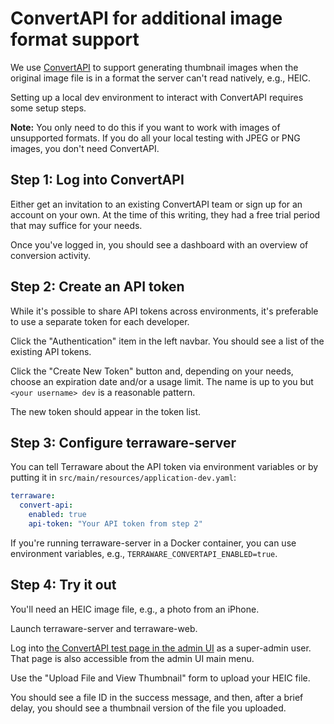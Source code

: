 # ConvertAPI for additional image format support

We use [ConvertAPI](https://convertapi.com/) to support generating thumbnail images when the original image file is in a format the server can't read natively, e.g., HEIC.

Setting up a local dev environment to interact with ConvertAPI requires some setup steps.

**Note:** You only need to do this if you want to work with images of unsupported formats. If you do all your local testing with JPEG or PNG images, you don't need ConvertAPI.

## Step 1: Log into ConvertAPI

Either get an invitation to an existing ConvertAPI team or sign up for an account on your own. At the time of this writing, they had a free trial period that may suffice for your needs.

Once you've logged in, you should see a dashboard with an overview of conversion activity.

## Step 2: Create an API token

While it's possible to share API tokens across environments, it's preferable to use a separate token for each developer.

Click the "Authentication" item in the left navbar. You should see a list of the existing API tokens.

Click the "Create New Token" button and, depending on your needs, choose an expiration date and/or a usage limit. The name is up to you but `<your username> dev` is a reasonable pattern.

The new token should appear in the token list.

## Step 3: Configure terraware-server

You can tell Terraware about the API token via environment variables or by putting it in `src/main/resources/application-dev.yaml`:

```yaml
terraware:
  convert-api:
    enabled: true
    api-token: "Your API token from step 2"
```

If you're running terraware-server in a Docker container, you can use environment variables, e.g., `TERRAWARE_CONVERTAPI_ENABLED=true`.

## Step 4: Try it out

You'll need an HEIC image file, e.g., a photo from an iPhone.

Launch terraware-server and terraware-web.

Log into [the ConvertAPI test page in the admin UI](https://localhost:3000/admin/convertApi) as a super-admin user. That page is also accessible from the admin UI main menu.

Use the "Upload File and View Thumbnail" form to upload your HEIC file.

You should see a file ID in the success message, and then, after a brief delay, you should see a thumbnail version of the file you uploaded.
